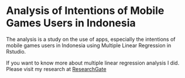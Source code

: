 # Analysis of Intentions of Mobile Games Users in Indonesia
The analysis is a study on the use of apps, especially the intentions of mobile games users in Indonesia using Multiple Linear Regression in Rstudio.

If you want to know more about multiple linear regression analysis I did. Please visit my research at [ResearchGate](https://www.researchgate.net/profile/Andry-Suka-Putra)
